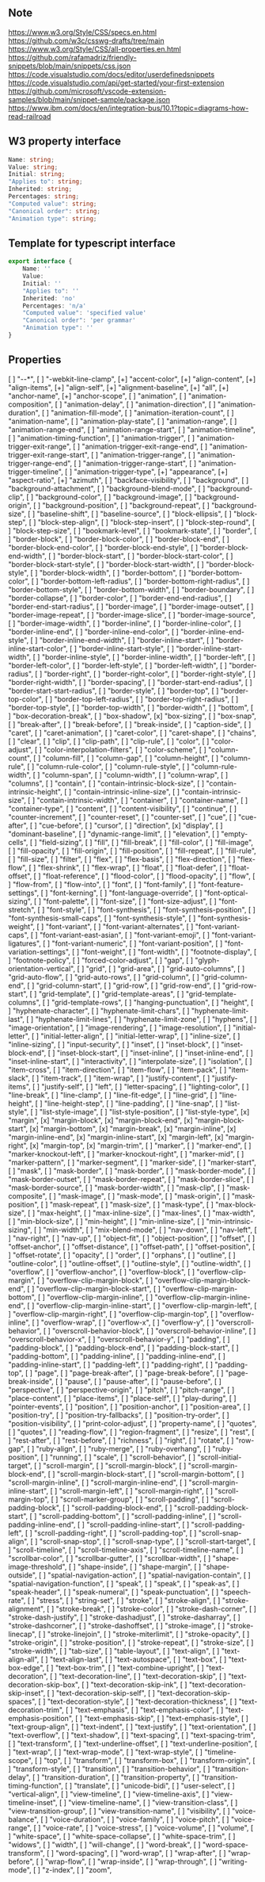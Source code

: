 ## Note

https://www.w3.org/Style/CSS/specs.en.html
https://github.com/w3c/csswg-drafts/tree/main
https://www.w3.org/Style/CSS/all-properties.en.html  
https://github.com/rafamadriz/friendly-snippets/blob/main/snippets/css.json  
https://code.visualstudio.com/docs/editor/userdefinedsnippets  
https://code.visualstudio.com/api/get-started/your-first-extension  
https://github.com/microsoft/vscode-extension-samples/blob/main/snippet-sample/package.json
https://www.ibm.com/docs/en/integration-bus/10.1?topic=diagrams-how-read-railroad

## W3 property interface

```ts
Name: string;
Value: string;
Initial: string;
"Applies to": string;
Inherited: string;
Percentages: string;
"Computed value": string;
"Canonical order": string;
"Animation type": string;
```

## Template for typescript interface

```ts
export interface {
    Name: ''
    Value:
    Initial: ''
    "Applies to": ''
    Inherited: 'no'
    Percentages: 'n/a'
    "Computed value": 'specified value'
    "Canonical order": 'per grammar'
    "Animation type": ''
}
```

## Properties

[ ] "--\*",
[ ] "-webkit-line-clamp",
[+] "accent-color",
[+] "align-content",
[+] "align-items",
[+] "align-self",
[+] "alignment-baseline",
[+] "all",
[+] "anchor-name",
[+] "anchor-scope",
[ ] "animation",
[ ] "animation-composition",
[ ] "animation-delay",
[ ] "animation-direction",
[ ] "animation-duration",
[ ] "animation-fill-mode",
[ ] "animation-iteration-count",
[ ] "animation-name",
[ ] "animation-play-state",
[ ] "animation-range",
[ ] "animation-range-end",
[ ] "animation-range-start",
[ ] "animation-timeline",
[ ] "animation-timing-function",
[ ] "animation-trigger",
[ ] "animation-trigger-exit-range",
[ ] "animation-trigger-exit-range-end",
[ ] "animation-trigger-exit-range-start",
[ ] "animation-trigger-range",
[ ] "animation-trigger-range-end",
[ ] "animation-trigger-range-start",
[ ] "animation-trigger-timeline",
[ ] "animation-trigger-type",
[+] "appearance",
[+] "aspect-ratio",
[+] "azimuth",
[ ] "backface-visibility",
[ ] "background",
[ ] "background-attachment",
[ ] "background-blend-mode",
[ ] "background-clip",
[ ] "background-color",
[ ] "background-image",
[ ] "background-origin",
[ ] "background-position",
[ ] "background-repeat",
[ ] "background-size",
[ ] "baseline-shift",
[ ] "baseline-source",
[ ] "block-ellipsis",
[ ] "block-step",
[ ] "block-step-align",
[ ] "block-step-insert",
[ ] "block-step-round",
[ ] "block-step-size",
[ ] "bookmark-level",
[ ] "bookmark-state",
[ ] "border",
[ ] "border-block",
[ ] "border-block-color",
[ ] "border-block-end",
[ ] "border-block-end-color",
[ ] "border-block-end-style",
[ ] "border-block-end-width",
[ ] "border-block-start",
[ ] "border-block-start-color",
[ ] "border-block-start-style",
[ ] "border-block-start-width",
[ ] "border-block-style",
[ ] "border-block-width",
[ ] "border-bottom",
[ ] "border-bottom-color",
[ ] "border-bottom-left-radius",
[ ] "border-bottom-right-radius",
[ ] "border-bottom-style",
[ ] "border-bottom-width",
[ ] "border-boundary",
[ ] "border-collapse",
[ ] "border-color",
[ ] "border-end-end-radius",
[ ] "border-end-start-radius",
[ ] "border-image",
[ ] "border-image-outset",
[ ] "border-image-repeat",
[ ] "border-image-slice",
[ ] "border-image-source",
[ ] "border-image-width",
[ ] "border-inline",
[ ] "border-inline-color",
[ ] "border-inline-end",
[ ] "border-inline-end-color",
[ ] "border-inline-end-style",
[ ] "border-inline-end-width",
[ ] "border-inline-start",
[ ] "border-inline-start-color",
[ ] "border-inline-start-style",
[ ] "border-inline-start-width",
[ ] "border-inline-style",
[ ] "border-inline-width",
[ ] "border-left",
[ ] "border-left-color",
[ ] "border-left-style",
[ ] "border-left-width",
[ ] "border-radius",
[ ] "border-right",
[ ] "border-right-color",
[ ] "border-right-style",
[ ] "border-right-width",
[ ] "border-spacing",
[ ] "border-start-end-radius",
[ ] "border-start-start-radius",
[ ] "border-style",
[ ] "border-top",
[ ] "border-top-color",
[ ] "border-top-left-radius",
[ ] "border-top-right-radius",
[ ] "border-top-style",
[ ] "border-top-width",
[ ] "border-width",
[ ] "bottom",
[ ] "box-decoration-break",
[ ] "box-shadow",
[x] "box-sizing",
[ ] "box-snap",
[ ] "break-after",
[ ] "break-before",
[ ] "break-inside",
[ ] "caption-side",
[ ] "caret",
[ ] "caret-animation",
[ ] "caret-color",
[ ] "caret-shape",
[ ] "chains",
[ ] "clear",
[ ] "clip",
[ ] "clip-path",
[ ] "clip-rule",
[ ] "color",
[ ] "color-adjust",
[ ] "color-interpolation-filters",
[ ] "color-scheme",
[ ] "column-count",
[ ] "column-fill",
[ ] "column-gap",
[ ] "column-height",
[ ] "column-rule",
[ ] "column-rule-color",
[ ] "column-rule-style",
[ ] "column-rule-width",
[ ] "column-span",
[ ] "column-width",
[ ] "column-wrap",
[ ] "columns",
[ ] "contain",
[ ] "contain-intrinsic-block-size",
[ ] "contain-intrinsic-height",
[ ] "contain-intrinsic-inline-size",
[ ] "contain-intrinsic-size",
[ ] "contain-intrinsic-width",
[ ] "container",
[ ] "container-name",
[ ] "container-type",
[ ] "content",
[ ] "content-visibility",
[ ] "continue",
[ ] "counter-increment",
[ ] "counter-reset",
[ ] "counter-set",
[ ] "cue",
[ ] "cue-after",
[ ] "cue-before",
[ ] "cursor",
[ ] "direction",
[x] "display",
[ ] "dominant-baseline",
[ ] "dynamic-range-limit",
[ ] "elevation",
[ ] "empty-cells",
[ ] "field-sizing",
[ ] "fill",
[ ] "fill-break",
[ ] "fill-color",
[ ] "fill-image",
[ ] "fill-opacity",
[ ] "fill-origin",
[ ] "fill-position",
[ ] "fill-repeat",
[ ] "fill-rule",
[ ] "fill-size",
[ ] "filter",
[ ] "flex",
[ ] "flex-basis",
[ ] "flex-direction",
[ ] "flex-flow",
[ ] "flex-shrink",
[ ] "flex-wrap",
[ ] "float",
[ ] "float-defer",
[ ] "float-offset",
[ ] "float-reference",
[ ] "flood-color",
[ ] "flood-opacity",
[ ] "flow",
[ ] "flow-from",
[ ] "flow-into",
[ ] "font",
[ ] "font-family",
[ ] "font-feature-settings",
[ ] "font-kerning",
[ ] "font-language-override",
[ ] "font-optical-sizing",
[ ] "font-palette",
[ ] "font-size",
[ ] "font-size-adjust",
[ ] "font-stretch",
[ ] "font-style",
[ ] "font-synthesis",
[ ] "font-synthesis-position",
[ ] "font-synthesis-small-caps",
[ ] "font-synthesis-style",
[ ] "font-synthesis-weight",
[ ] "font-variant",
[ ] "font-variant-alternates",
[ ] "font-variant-caps",
[ ] "font-variant-east-asian",
[ ] "font-variant-emoji",
[ ] "font-variant-ligatures",
[ ] "font-variant-numeric",
[ ] "font-variant-position",
[ ] "font-variation-settings",
[ ] "font-weight",
[ ] "font-width",
[ ] "footnote-display",
[ ] "footnote-policy",
[ ] "forced-color-adjust",
[ ] "gap",
[ ] "glyph-orientation-vertical",
[ ] "grid",
[ ] "grid-area",
[ ] "grid-auto-columns",
[ ] "grid-auto-flow",
[ ] "grid-auto-rows",
[ ] "grid-column",
[ ] "grid-column-end",
[ ] "grid-column-start",
[ ] "grid-row",
[ ] "grid-row-end",
[ ] "grid-row-start",
[ ] "grid-template",
[ ] "grid-template-areas",
[ ] "grid-template-columns",
[ ] "grid-template-rows",
[ ] "hanging-punctuation",
[ ] "height",
[ ] "hyphenate-character",
[ ] "hyphenate-limit-chars",
[ ] "hyphenate-limit-last",
[ ] "hyphenate-limit-lines",
[ ] "hyphenate-limit-zone",
[ ] "hyphens",
[ ] "image-orientation",
[ ] "image-rendering",
[ ] "image-resolution",
[ ] "initial-letter",
[ ] "initial-letter-align",
[ ] "initial-letter-wrap",
[ ] "inline-size",
[ ] "inline-sizing",
[ ] "input-security",
[ ] "inset",
[ ] "inset-block",
[ ] "inset-block-end",
[ ] "inset-block-start",
[ ] "inset-inline",
[ ] "inset-inline-end",
[ ] "inset-inline-start",
[ ] "interactivity",
[ ] "interpolate-size",
[ ] "isolation",
[ ] "item-cross",
[ ] "item-direction",
[ ] "item-flow",
[ ] "item-pack",
[ ] "item-slack",
[ ] "item-track",
[ ] "item-wrap",
[ ] "justify-content",
[ ] "justify-items",
[ ] "justify-self",
[ ] "left",
[ ] "letter-spacing",
[ ] "lighting-color",
[ ] "line-break",
[ ] "line-clamp",
[ ] "line-fit-edge",
[ ] "line-grid",
[ ] "line-height",
[ ] "line-height-step",
[ ] "line-padding",
[ ] "line-snap",
[ ] "list-style",
[ ] "list-style-image",
[ ] "list-style-position",
[ ] "list-style-type",
[x] "margin",
[x] "margin-block",
[x] "margin-block-end",
[x] "margin-block-start",
[x] "margin-bottom",
[x] "margin-break",
[x] "margin-inline",
[x] "margin-inline-end",
[x] "margin-inline-start",
[x] "margin-left",
[x] "margin-right",
[x] "margin-top",
[x] "margin-trim",
[ ] "marker",
[ ] "marker-end",
[ ] "marker-knockout-left",
[ ] "marker-knockout-right",
[ ] "marker-mid",
[ ] "marker-pattern",
[ ] "marker-segment",
[ ] "marker-side",
[ ] "marker-start",
[ ] "mask",
[ ] "mask-border",
[ ] "mask-border",
[ ] "mask-border-mode",
[ ] "mask-border-outset",
[ ] "mask-border-repeat",
[ ] "mask-border-slice",
[ ] "mask-border-source",
[ ] "mask-border-width",
[ ] "mask-clip",
[ ] "mask-composite",
[ ] "mask-image",
[ ] "mask-mode",
[ ] "mask-origin",
[ ] "mask-position",
[ ] "mask-repeat",
[ ] "mask-size",
[ ] "mask-type",
[ ] "max-block-size",
[ ] "max-height",
[ ] "max-inline-size",
[ ] "max-lines",
[ ] "max-width",
[ ] "min-block-size",
[ ] "min-height",
[ ] "min-inline-size",
[ ] "min-intrinsic-sizing",
[ ] "min-width",
[ ] "mix-blend-mode",
[ ] "nav-down",
[ ] "nav-left",
[ ] "nav-right",
[ ] "nav-up",
[ ] "object-fit",
[ ] "object-position",
[ ] "offset",
[ ] "offset-anchor",
[ ] "offset-distance",
[ ] "offset-path",
[ ] "offset-position",
[ ] "offset-rotate",
[ ] "opacity",
[ ] "order",
[ ] "orphans",
[ ] "outline",
[ ] "outline-color",
[ ] "outline-offset",
[ ] "outline-style",
[ ] "outline-width",
[ ] "overflow",
[ ] "overflow-anchor",
[ ] "overflow-block",
[ ] "overflow-clip-margin",
[ ] "overflow-clip-margin-block",
[ ] "overflow-clip-margin-block-end",
[ ] "overflow-clip-margin-block-start",
[ ] "overflow-clip-margin-bottom",
[ ] "overflow-clip-margin-inline",
[ ] "overflow-clip-margin-inline-end",
[ ] "overflow-clip-margin-inline-start",
[ ] "overflow-clip-margin-left",
[ ] "overflow-clip-margin-right",
[ ] "overflow-clip-margin-top",
[ ] "overflow-inline",
[ ] "overflow-wrap",
[ ] "overflow-x",
[ ] "overflow-y",
[ ] "overscroll-behavior",
[ ] "overscroll-behavior-block",
[ ] "overscroll-behavior-inline",
[ ] "overscroll-behavior-x",
[ ] "overscroll-behavior-y",
[ ] "padding",
[ ] "padding-block",
[ ] "padding-block-end",
[ ] "padding-block-start",
[ ] "padding-bottom",
[ ] "padding-inline",
[ ] "padding-inline-end",
[ ] "padding-inline-start",
[ ] "padding-left",
[ ] "padding-right",
[ ] "padding-top",
[ ] "page",
[ ] "page-break-after",
[ ] "page-break-before",
[ ] "page-break-inside",
[ ] "pause",
[ ] "pause-after",
[ ] "pause-before",
[ ] "perspective",
[ ] "perspective-origin",
[ ] "pitch",
[ ] "pitch-range",
[ ] "place-content",
[ ] "place-items",
[ ] "place-self",
[ ] "play-during",
[ ] "pointer-events",
[ ] "position",
[ ] "position-anchor",
[ ] "position-area",
[ ] "position-try",
[ ] "position-try-fallbacks",
[ ] "position-try-order",
[ ] "position-visibility",
[ ] "print-color-adjust",
[ ] "property-name",
[ ] "quotes",
[ ] "quotes",
[ ] "reading-flow",
[ ] "region-fragment",
[ ] "resize",
[ ] "rest",
[ ] "rest-after",
[ ] "rest-before",
[ ] "richness",
[ ] "right",
[ ] "rotate",
[ ] "row-gap",
[ ] "ruby-align",
[ ] "ruby-merge",
[ ] "ruby-overhang",
[ ] "ruby-position",
[ ] "running",
[ ] "scale",
[ ] "scroll-behavior",
[ ] "scroll-initial-target",
[ ] "scroll-margin",
[ ] "scroll-margin-block",
[ ] "scroll-margin-block-end",
[ ] "scroll-margin-block-start",
[ ] "scroll-margin-bottom",
[ ] "scroll-margin-inline",
[ ] "scroll-margin-inline-end",
[ ] "scroll-margin-inline-start",
[ ] "scroll-margin-left",
[ ] "scroll-margin-right",
[ ] "scroll-margin-top",
[ ] "scroll-marker-group",
[ ] "scroll-padding",
[ ] "scroll-padding-block",
[ ] "scroll-padding-block-end",
[ ] "scroll-padding-block-start",
[ ] "scroll-padding-bottom",
[ ] "scroll-padding-inline",
[ ] "scroll-padding-inline-end",
[ ] "scroll-padding-inline-start",
[ ] "scroll-padding-left",
[ ] "scroll-padding-right",
[ ] "scroll-padding-top",
[ ] "scroll-snap-align",
[ ] "scroll-snap-stop",
[ ] "scroll-snap-type",
[ ] "scroll-start-target",
[ ] "scroll-timeline",
[ ] "scroll-timeline-axis",
[ ] "scroll-timeline-name",
[ ] "scrollbar-color",
[ ] "scrollbar-gutter",
[ ] "scrollbar-width",
[ ] "shape-image-threshold",
[ ] "shape-inside",
[ ] "shape-margin",
[ ] "shape-outside",
[ ] "spatial-navigation-action",
[ ] "spatial-navigation-contain",
[ ] "spatial-navigation-function",
[ ] "speak",
[ ] "speak",
[ ] "speak-as",
[ ] "speak-header",
[ ] "speak-numeral",
[ ] "speak-punctuation",
[ ] "speech-rate",
[ ] "stress",
[ ] "string-set",
[ ] "stroke",
[ ] "stroke-align",
[ ] "stroke-alignment",
[ ] "stroke-break",
[ ] "stroke-color",
[ ] "stroke-dash-corner",
[ ] "stroke-dash-justify",
[ ] "stroke-dashadjust",
[ ] "stroke-dasharray",
[ ] "stroke-dashcorner",
[ ] "stroke-dashoffset",
[ ] "stroke-image",
[ ] "stroke-linecap",
[ ] "stroke-linejoin",
[ ] "stroke-miterlimit",
[ ] "stroke-opacity",
[ ] "stroke-origin",
[ ] "stroke-position",
[ ] "stroke-repeat",
[ ] "stroke-size",
[ ] "stroke-width",
[ ] "tab-size",
[ ] "table-layout",
[ ] "text-align",
[ ] "text-align-all",
[ ] "text-align-last",
[ ] "text-autospace",
[ ] "text-box",
[ ] "text-box-edge",
[ ] "text-box-trim",
[ ] "text-combine-upright",
[ ] "text-decoration",
[ ] "text-decoration-line",
[ ] "text-decoration-skip",
[ ] "text-decoration-skip-box",
[ ] "text-decoration-skip-ink",
[ ] "text-decoration-skip-inset",
[ ] "text-decoration-skip-self",
[ ] "text-decoration-skip-spaces",
[ ] "text-decoration-style",
[ ] "text-decoration-thickness",
[ ] "text-decoration-trim",
[ ] "text-emphasis",
[ ] "text-emphasis-color",
[ ] "text-emphasis-position",
[ ] "text-emphasis-skip",
[ ] "text-emphasis-style",
[ ] "text-group-align",
[ ] "text-indent",
[ ] "text-justify",
[ ] "text-orientation",
[ ] "text-overflow",
[ ] "text-shadow",
[ ] "text-spacing",
[ ] "text-spacing-trim",
[ ] "text-transform",
[ ] "text-underline-offset",
[ ] "text-underline-position",
[ ] "text-wrap",
[ ] "text-wrap-mode",
[ ] "text-wrap-style",
[ ] "timeline-scope",
[ ] "top",
[ ] "transform",
[ ] "transform-box",
[ ] "transform-origin",
[ ] "transform-style",
[ ] "transition",
[ ] "transition-behavior",
[ ] "transition-delay",
[ ] "transition-duration",
[ ] "transition-property",
[ ] "transition-timing-function",
[ ] "translate",
[ ] "unicode-bidi",
[ ] "user-select",
[ ] "vertical-align",
[ ] "view-timeline",
[ ] "view-timeline-axis",
[ ] "view-timeline-inset",
[ ] "view-timeline-name",
[ ] "view-transition-class",
[ ] "view-transition-group",
[ ] "view-transition-name",
[ ] "visibility",
[ ] "voice-balance",
[ ] "voice-duration",
[ ] "voice-family",
[ ] "voice-pitch",
[ ] "voice-range",
[ ] "voice-rate",
[ ] "voice-stress",
[ ] "voice-volume",
[ ] "volume",
[ ] "white-space",
[ ] "white-space-collapse",
[ ] "white-space-trim",
[ ] "widows",
[ ] "width",
[ ] "will-change",
[ ] "word-break",
[ ] "word-space-transform",
[ ] "word-spacing",
[ ] "word-wrap",
[ ] "wrap-after",
[ ] "wrap-before",
[ ] "wrap-flow",
[ ] "wrap-inside",
[ ] "wrap-through",
[ ] "writing-mode",
[ ] "z-index",
[ ] "zoom",
